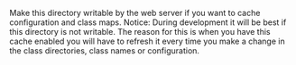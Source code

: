 Make this directory writable by the web server if you want to cache configuration and class maps.
Notice: 
	During development it will be best if this directory is not writable. 
	The reason for this is when you have this cache enabled you will have to refresh it 
	every time you make a change in the class directories, class names or configuration.